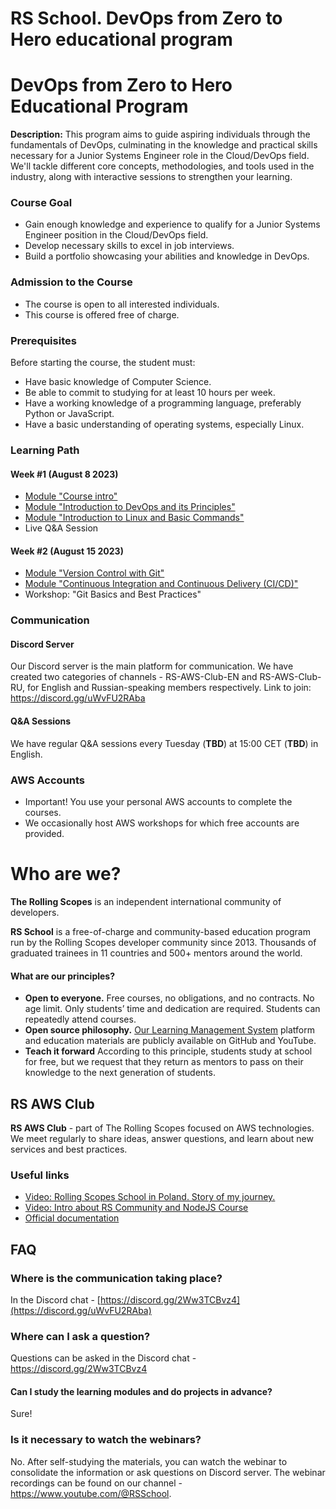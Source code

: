 # RS School. DevOps from Zero to Hero educational program

# DevOps from Zero to Hero Educational Program
**Description:** This program aims to guide aspiring individuals through the fundamentals of DevOps, culminating in the knowledge and practical skills necessary for a Junior Systems Engineer role in the Cloud/DevOps field. We'll tackle different core concepts, methodologies, and tools used in the industry, along with interactive sessions to strengthen your learning.

### Course Goal
- Gain enough knowledge and experience to qualify for a Junior Systems Engineer position in the Cloud/DevOps field.
- Develop necessary skills to excel in job interviews.
- Build a portfolio showcasing your abilities and knowledge in DevOps.

### Admission to the Course
- The course is open to all interested individuals.
- This course is offered free of charge.

### Prerequisites

Before starting the course, the student must:  
- Have basic knowledge of Computer Science.
- Be able to commit to studying for at least 10 hours per week.
- Have a working knowledge of a programming language, preferably Python or JavaScript.
- Have a basic understanding of operating systems, especially Linux.

### Learning Path
#### Week #1 (August 8 2023)
- [Module "Course intro"](modules/intro/README.md)
- [Module "Introduction to DevOps and its Principles"](modules/devops_intro/README.md)
- [Module "Introduction to Linux and Basic Commands"](modules/linux_intro/README.md)
- Live Q&A Session

#### Week #2 (August 15 2023)
- [Module "Version Control with Git"](modules/git/README.md)
- [Module "Continuous Integration and Continuous Delivery (CI/CD)"](modules/cicd/README.md)
- Workshop: "Git Basics and Best Practices"

### Communication

#### Discord Server
Our Discord server is the main platform for communication. We have created two categories of channels - RS-AWS-Club-EN and RS-AWS-Club-RU, for English and Russian-speaking members respectively. 
Link to join: https://discord.gg/uWvFU2RAba

#### Q&A Sessions
We have regular Q&A sessions every Tuesday (**TBD**) at 15:00 CET (**TBD**) in English.

### AWS Accounts 
- Important! You use your personal AWS accounts to complete the courses.
- We occasionally host AWS workshops for which free accounts are provided.

# Who are we?
**The Rolling Scopes** is an independent international community of developers.

**RS School** is a free-of-charge and community-based education program run by the Rolling Scopes developer community since 2013.
Thousands of graduated trainees in 11 countries and 500+ mentors around the world.

#### What are our principles?
- **Open to everyone.** Free courses, no obligations, and no contracts. No age limit. Only students’ time and dedication are required. Students can repeatedly attend courses.
- **Open source philosophy.** [Our Learning Management System](https://github.com/rolling-scopes/rsschool-app) platform and education materials are publicly available on GitHub and YouTube.
- **Teach it forward** According to this principle, students study at school for free, but we request that they return as mentors to pass on their knowledge to the next generation of students.

## RS AWS Club
**RS AWS Club** - part of The Rolling Scopes focused on AWS technologies. We meet regularly to share ideas, answer questions, and learn about new services and best practices.

### Useful links
- [Video: Rolling Scopes School in Poland. Story of my journey.](https://wearecommunity.io/events/hitchhiker-s-guide-to-epam-in-poland/talks/18089)
- [Video: Intro about RS Community and NodeJS Course](https://www.youtube.com/watch?v=PG7ZBHSi09k)
- [Official documentation](https://docs.rs.school/#/en/)

## FAQ
### Where is the communication taking place?
In the Discord chat - [https://discord.gg/2Ww3TCBvz4](https://discord.gg/uWvFU2RAba)

### Where can I ask a question?
Questions can be asked in the Discord chat - https://discord.gg/2Ww3TCBvz4

#### Can I study the learning modules and do projects in advance?
Sure!

### Is it necessary to watch the webinars?
No. After self-studying the materials, you can watch the webinar to consolidate the information or ask questions on Discord server.
The webinar recordings can be found on our channel - https://www.youtube.com/@RSSchool.



